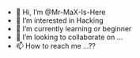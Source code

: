 - 👋 Hi, I’m @Mr-MaX-Is-Here
- 👀 I’m interested in Hacking 
- 🌱 I’m currently learning or beginner
- 💞️ I’m looking to collaborate on ...
- 📫 How to reach me ...??

<!---
Mr-MaX-Is-Here/Mr-MaX-Is-Here is a ✨ special ✨ repository because its `README.md` (this file) appears on your GitHub profile.
You can click the Preview link to take a look at your changes.
--->
